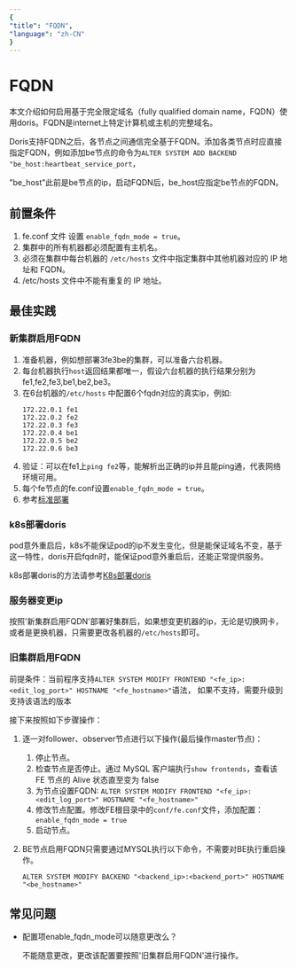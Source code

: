 ```yaml
---
{
"title": "FQDN",
"language": "zh-CN"
}
---
```


<!--
Licensed to the Apache Software Foundation (ASF) under one
or more contributor license agreements.  See the NOTICE file
distributed with this work for additional information
regarding copyright ownership.  The ASF licenses this file
to you under the Apache License, Version 2.0 (the
"License"); you may not use this file except in compliance
with the License.  You may obtain a copy of the License at

  http://www.apache.org/licenses/LICENSE-2.0

Unless required by applicable law or agreed to in writing,
software distributed under the License is distributed on an
"AS IS" BASIS, WITHOUT WARRANTIES OR CONDITIONS OF ANY
KIND, either express or implied.  See the License for the
specific language governing permissions and limitations
under the License.
-->

# FQDN

<version since="dev"></version>

本文介绍如何启用基于完全限定域名（fully qualified domain name，FQDN）使用doris。FQDN是internet上特定计算机或主机的完整域名。

Doris支持FQDN之后，各节点之间通信完全基于FQDN。添加各类节点时应直接指定FQDN，例如添加be节点的命令为`ALTER SYSTEM ADD BACKEND "be_host:heartbeat_service_port`，

"be_host"此前是be节点的ip，启动FQDN后，be_host应指定be节点的FQDN。

## 前置条件

1. fe.conf 文件 设置 `enable_fqdn_mode = true`。
2. 集群中的所有机器都必须配置有主机名。
3. 必须在集群中每台机器的 `/etc/hosts` 文件中指定集群中其他机器对应的 IP 地址和 FQDN。
4. /etc/hosts 文件中不能有重复的 IP 地址。

## 最佳实践

### 新集群启用FQDN

1. 准备机器，例如想部署3fe3be的集群，可以准备六台机器。
2. 每台机器执行`host`返回结果都唯一，假设六台机器的执行结果分别为fe1,fe2,fe3,be1,be2,be3。
3. 在6台机器的`/etc/hosts` 中配置6个fqdn对应的真实ip，例如:
   ```
   172.22.0.1 fe1
   172.22.0.2 fe2
   172.22.0.3 fe3
   172.22.0.4 be1
   172.22.0.5 be2
   172.22.0.6 be3
   ```
4. 验证：可以在fe1上`ping fe2`等，能解析出正确的ip并且能ping通，代表网络环境可用。
5. 每个fe节点的fe.conf设置`enable_fqdn_mode = true`。
6. 参考[标准部署](../../install/standard-deployment.md)

### k8s部署doris

pod意外重启后，k8s不能保证pod的ip不发生变化，但是能保证域名不变，基于这一特性，doris开启fqdn时，能保证pod意外重启后，还能正常提供服务。

k8s部署doris的方法请参考[K8s部署doris](../../install/k8s-deploy.md)

### 服务器变更ip

按照'新集群启用FQDN'部署好集群后，如果想变更机器的ip，无论是切换网卡，或者是更换机器，只需要更改各机器的`/etc/hosts`即可。

### 旧集群启用FQDN

前提条件：当前程序支持`ALTER SYSTEM MODIFY FRONTEND "<fe_ip>:<edit_log_port>" HOSTNAME "<fe_hostname>"`语法，
如果不支持，需要升级到支持该语法的版本

接下来按照如下步骤操作：

1. 逐一对follower、observer节点进行以下操作(最后操作master节点)：

    1. 停止节点。
    2. 检查节点是否停止。通过 MySQL 客户端执行`show frontends`，查看该 FE 节点的 Alive 状态直至变为 false
    3. 为节点设置FQDN: `ALTER SYSTEM MODIFY FRONTEND "<fe_ip>:<edit_log_port>" HOSTNAME "<fe_hostname>"`
    4. 修改节点配置。修改FE根目录中的`conf/fe.conf`文件，添加配置：`enable_fqdn_mode = true`
    5. 启动节点。
    
2. BE节点启用FQDN只需要通过MYSQL执行以下命令，不需要对BE执行重启操作。

   `ALTER SYSTEM MODIFY BACKEND "<backend_ip>:<backend_port>" HOSTNAME "<be_hostname>"`


## 常见问题

- 配置项enable_fqdn_mode可以随意更改么？
 
  不能随意更改，更改该配置要按照'旧集群启用FQDN'进行操作。